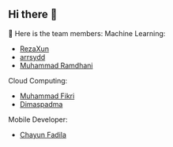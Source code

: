 ## Hi there 👋

<!--

**Here are some ideas to get you started:**

🙋‍♀️ A short introduction - what is your organization all about?
🌈 Contribution guidelines - how can the community get involved?
👩‍💻 Useful resources - where can the community find your docs? Is there anything else the community should know?
🍿 Fun facts - what does your team eat for breakfast?
🧙 Remember, you can do mighty things with the power of [Markdown](https://docs.github.com/github/writing-on-github/getting-started-with-writing-and-formatting-on-github/basic-writing-and-formatting-syntax)
-->


🥳 Here is the team members: 
Machine Learning:
- [RezaXun](https://github.com/RezaXun)
- [arrsydd](https://github.com/arrsydd)
- [Muhammad Ramdhani](https://github.com/mmrdhani)

Cloud Computing:
- [Muhammad Fikri](https://github.com/muhammadfikri13)
- [Dimaspadma](https://github.com/dimaspadma)

Mobile Developer:
- [Chayun Fadila](https://github.com/chayunfdl)
